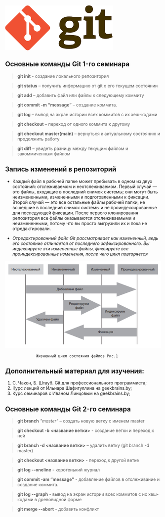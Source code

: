 ![](Gitimages.png)

## Основные команды Git 1-го семинара

>   **git init** - создание локального репозитория

>   **git status** – получить информацию от git о его текущем состоянии

>   **git add** – добавить файл или файлы к следующему коммиту

>   **git commit -m “message”** – создание коммита.

>   **git log** – вывод на экран истории всех коммитов с их хеш-кодами

>   **git checkout** – переход от одного коммита к другому

>   **git checkout master(main)** – вернуться к актуальному состоянию и продолжить работу

>   **git diff** – увидеть разницу между текущим файлом и закоммиченным файлом

## Запись изменений в репозиторий
*   Каждый файл в рабочей папке может пребывать в одном из двух состояний: отслеживаемом и неотслеживаемом. Первый случай — это файлы, входящие в последний снимок системы; они могут быть неизмененными, измененными и подготовленными к фиксации. Второй случай — это все остальные файлы рабочей папки, не вошедшие в последний снимок системы и не проиндексированные для последующей фиксации. После первого клонирования репозитория все файлы оказываются отслеживаемыми и неизмененными, потому что вы просто выгрузили их и пока не отредактировали.

 *  _Отредактированный файл Git рассматривает как измененный, ведь его состояние отличается от последнего зафиксированного. Вы индексируете эти измененные файлы, фиксируете все проиндексированные изменения, после чего цикл повторяется_

![](gitcycle.png)

                  Жизненный цикл состояния файлов Рис.1

##  Дополнительный материал для изучения:
1. С. Чакон, Б. Штауб. Git для профессионального программиста;
2. Курс лекций от Ильнара Шафигуллина на geekbrains.by;
3. Курс семинаров с Иваном Линцовым на geekbrains.by;

## Основные команды Git 2-го семинара

>   **git branch** *"master"* – создать новую ветку c именем master

>   **git checkout -b <название ветки>** - создание ветки и переход к ней

>   **git branch -d <название ветки>** – удалить ветку (git branch -d master)

>   **git checkout <название ветки>** - переход к другой ветке

>   **git log --oneline** - коротенький журнал

>   **git commit -am “message”** - добавление файлов в отслеживание и создание коммита.

>   **git log --graph** - вывод на экран истории всех коммитов с их хеш-кодами в древовидной форме

>   **git merge --abort** - добавить конфликт